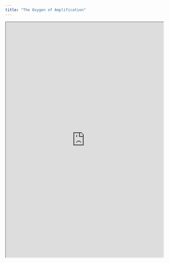 ```yaml
---
title: "The Oxygen of Amplification"
---
```



<iframe height="750" width="100%" src="https://ewelton.github.io/ktest/wiki.html#The%20Oxygen%20of%20Amplification"></iframe>
